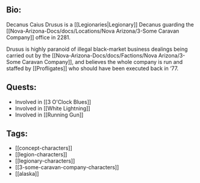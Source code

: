 ## Bio:

Decanus Caius Drusus is a [[Legionaries|Legionary]] Decanus guarding the [[Nova-Arizona-Docs/docs/Locations/Nova Arizona/3-Some Caravan Company]] office in 2281.

Drusus is highly paranoid of illegal black-market business dealings being carried out by the [[Nova-Arizona-Docs/docs/Factions/Nova Arizona/3-Some Caravan Company]], and believes the whole company is run and staffed by [[Profligates]] who should have been executed back in ‘77.

## Quests:

- Involved in [[3 O'Clock Blues]]
- Involved in [[White Lightning]]
- Involved in [[Running Gun]]

## Tags:

- [[concept-characters]]
- [[legion-characters]]
- [[legionary-characters]]
- [[3-some-caravan-company-characters]]
- [[alaska]]